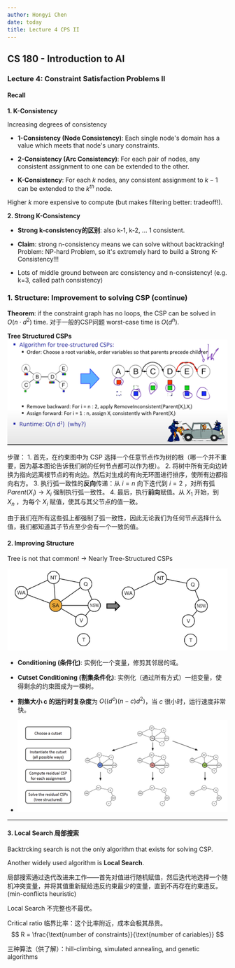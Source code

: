 ```yaml
---
author: Hongyi Chen
date: today
title: Lecture 4 CPS II
---
```


## CS 180 - Introduction to AI

### Lecture 4: Constraint Satisfaction Problems II

#### Recall

**1. K-Consistency**

Increasing degrees of consistency

* **1-Consistency (Node Consistency)**: Each single node's domain has a value which meets that node's unary constraints.

* **2-Consistency (Arc Consistency)**: For each pair of nodes, any consistent assignment to one can be extended to the other.

* **K-Consistency**: For each $k$ nodes, any consistent assignment to $k-1$ can be extended to the $k^{th}$ node.

Higher $k$ more expensive to compute (but makes filtering better: tradeoff!).

**2. Strong K-Consistency**
* **Strong k-consistency的区别**: also k-1, k-2, ... 1 consistent.

* **Claim**: strong n-consistency means we can solve without backtracking!
Problem: NP-hard Problem, so it's extremely hard to build a Strong K-Consistency!!!

* Lots of middle ground between arc consistency and n-consistency! (e.g. k=3, called path consistency)

### 1. Structure: Improvement to solving CSP (continue)
**Theorem**: if the constraint graph has no loops, the CSP can be solved in $O(n \cdot d^2)$ time.
对于一般的CSP问题 worst-case time is $O(d^n)$.

**Tree Structured CSPs**
![Tress-Structured CSPs](./media/tree-structured_CSPs.png)

步骤：
    1. 首先，在约束图中为 CSP 选择一个任意节点作为树的根（哪一个并不重要，因为基本图论告诉我们树的任何节点都可以作为根）。
    2. 将树中所有无向边转换为指向远离根节点的有向边。然后对生成的有向无环图进行排序，使所有边都指向右方。
    3. 执行弧一致性的**反向**传递：从 $i = n$ 向下迭代到 $i = 2$ ，对所有弧 $Parent(X_i) \to X_i$ 强制执行弧一致性。
    4. 最后，执行**前向**赋值。从 $X_1$ 开始，到 $X_n$ ，为每个 $X_i$ 赋值，使其与其父节点的值一致。

由于我们在所有这些弧上都强制了弧一致性，因此无论我们为任何节点选择什么值，我们都知道其子节点至少会有一个一致的值。

#### 2. Improving Structure

Tree is not that common! -> Nearly Tree-Structured CSPs

![Nearly Tree example](./media/Nearly_tree_example1.png)

* **Conditioning (条件化)**: 实例化一个变量，修剪其邻居的域。

* **Cutset Conditioning (割集条件化)**: 实例化（通过所有方式）一组变量，使得剩余的约束图成为一棵树。
* **割集大小 c 的运行时复杂度**为 $O((d^c)(n-c)d^2)$，当 $c$ 很小时，运行速度非常快。
* ![cutset conditioning](./media/cutset_conditioning.png)

---

#### 3. Local Search 局部搜索

Backtrcking search is not the only algorithm that exists for solving CSP.

Another widely used algorithm is **Local Search**.

局部搜索通过迭代改进来工作——首先对值进行随机赋值，然后迭代地选择一个随机冲突变量，并将其值重新赋给违反约束最少的变量，直到不再存在约束违反。(min-conflicts heuristic)

Local Search 不完整也不最优。

Critical ratio 临界比率：这个比率附近，成本会极其昂贵。
$$
R = \frac{\text{number of constraints}}{\text{number of cariables}}
$$



三种算法（供了解）：hill-climbing, simulated annealing, and genetic algorithms